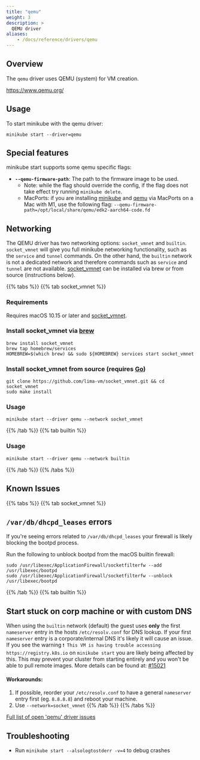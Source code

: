 ```yaml
---
title: "qemu"
weight: 3
description: >
  QEMU driver
aliases:
    - /docs/reference/drivers/qemu
---
```


## Overview

The `qemu` driver uses QEMU (system) for VM creation.

<https://www.qemu.org/>

## Usage

To start minikube with the qemu driver:

```shell
minikube start --driver=qemu
```

## Special features

minikube start supports some qemu specific flags:

* **`--qemu-firmware-path`**: The path to the firmware image to be used.
  * Note: while the flag should override the config, if the flag does not take effect try running `minikube delete`.
  * MacPorts: if you are installing [minikube](https://ports.macports.org/port/minikube/) and [qemu](https://ports.macports.org/port/qemu/) via MacPorts on a Mac with M1, use the following flag: `--qemu-firmware-path=/opt/local/share/qemu/edk2-aarch64-code.fd`

## Networking

The QEMU driver has two networking options: `socket_vmnet` and `builtin`. `socket_vmnet` will give you full minikube networking functionality, such as the `service` and `tunnel` commands. On the other hand, the `builtin` network is not a dedicated network and therefore commands such as `service` and `tunnel` are not available. [socket_vmnet](https://github.com/lima-vm/socket_vmnet) can be installed via brew or from source (instructions below).

{{% tabs %}}
{{% tab socket_vmnet %}}

### Requirements

Requires macOS 10.15 or later and [socket_vmnet](https://github.com/lima-vm/socket_vmnet).

### Install socket_vmnet via [brew](https://brew.sh/)
```shell
brew install socket_vmnet
brew tap homebrew/services
HOMEBREW=$(which brew) && sudo ${HOMEBREW} services start socket_vmnet
```

### Install socket_vmnet from source (requires [Go](https://go.dev/))
```shell
git clone https://github.com/lima-vm/socket_vmnet.git && cd socket_vmnet
sudo make install
```

### Usage

```shell
minikube start --driver qemu --network socket_vmnet
```

{{% /tab %}}
{{% tab builtin %}}
### Usage

```shell
minikube start --driver qemu --network builtin
````
{{% /tab %}}
{{% /tabs %}}

## Known Issues

{{% tabs %}}
{{% tab socket_vmnet %}}
##  `/var/db/dhcpd_leases` errors

If you're seeing errors related to `/var/db/dhcpd_leases` your firewall is likely blocking the bootpd process.

Run the following to unblock bootpd from the macOS builtin firewall:
```shell
sudo /usr/libexec/ApplicationFirewall/socketfilterfw --add /usr/libexec/bootpd
sudo /usr/libexec/ApplicationFirewall/socketfilterfw --unblock /usr/libexec/bootpd
```
{{% /tab %}}
{{% tab builtin %}}
## Start stuck on corp machine or with custom DNS

When using the `builtin` network (default) the guest uses **only** the first `nameserver` entry in the hosts `/etc/resolv.conf` for DNS lookup. If your first `nameserver` entry is a corporate/internal DNS it's likely it will cause an issue. If you see the warning `❗ This VM is having trouble accessing https://registry.k8s.io` on `minikube start` you are likely being affected by this. This may prevent your cluster from starting entirely and you won't be able to pull remote images. More details can be found at: [#15021](https://github.com/nholuongut/minikube/issues/15021)

#### Workarounds:

1. If possible, reorder your `/etc/resolv.conf` to have a general `nameserver` entry first (eg. `8.8.8.8`) and reboot your machine.
2. Use `--network=socket_vmnet`
{{% /tab %}}
{{% /tabs %}}

[Full list of open 'qemu' driver issues](https://github.com/nholuongut/minikube/labels/co%2Fqemu-driver)

## Troubleshooting

* Run `minikube start --alsologtostderr -v=4` to debug crashes
